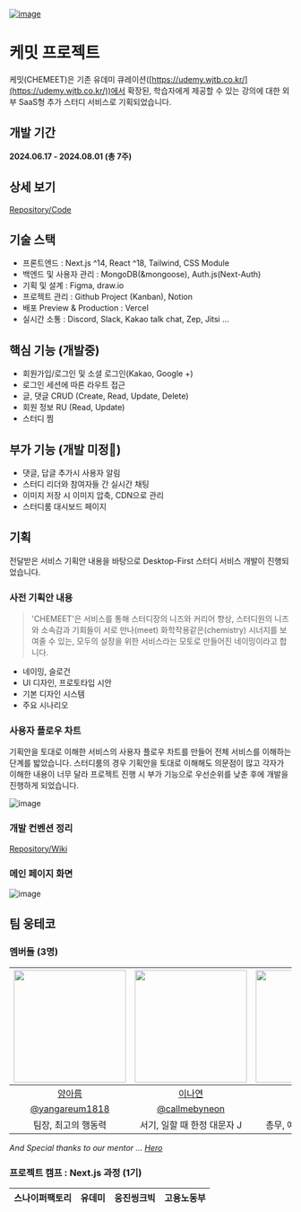[![image](https://github.com/user-attachments/assets/31cc3274-77ab-4885-a15c-0006cf73d129)](https://chemeet.vercel.app/)

# 케밋 프로젝트

케밋(CHEMEET)은 기존 유데미 큐레이션([https://udemy.wjtb.co.kr/](https://udemy.wjtb.co.kr/))에서 확장된, 학습자에게 제공할 수 있는 강의에 대한 외부 SaaS형 추가 스터디 서비스로 기획되었습니다.

## 개발 기간

**2024.06.17 - 2024.08.01 (총 7주)**

## 상세 보기

[Repository/Code](https://github.com/woongteco/nextcamp-12t)

## 기술 스택

- 프론트엔드 : Next.js ^14, React ^18, Tailwind, CSS Module
- 백엔드 및 사용자 관리 : MongoDB(&mongoose), Auth.js(Next-Auth)
- 기획 및 설계 : Figma, draw.io
- 프로젝트 관리 : Github Project (Kanban), Notion
- 배포 Preview & Production : Vercel
- 실시간 소통 : Discord, Slack, Kakao talk chat, Zep, Jitsi ...

## 핵심 기능 (개발중)

- 회원가입/로그인 및 소셜 로그인(Kakao, Google +)
- 로그인 세션에 따른 라우트 접근
- 글, 댓글 CRUD (Create, Read, Update, Delete)
- 회원 정보 RU (Read, Update)
- 스터디 찜

## 부가 기능 (개발 미정🔺)

- 댓글, 답글 추가시 사용자 알림
- 스터디 리더와 참여자들 간 실시간 채팅
- 이미지 저장 시 이미지 압축, CDN으로 관리
- 스터디룸 대시보드 페이지

## 기획

전달받은 서비스 기획안 내용을 바탕으로 Desktop-First 스터디 서비스 개발이 진행되었습니다.

### 사전 기획안 내용

> 'CHEMEET'은 서비스를 통해 스터디장의 니즈와 커리어 향상, 스터디원의 니즈와 소속감과 기회들이 서로 만나(meet) 화학작용같은(chemistry) 시너지를 보여줄 수 있는, 모두의 설장을 위한 서비스라는 모토로 만들어진 네이밍이라고 합니다.

- 네이밍, 슬로건
- UI 디자인, 프로토타입 시안
- 기본 디자인 시스템
- 주요 시나리오

### 사용자 플로우 차트

기획안을 토대로 이해한 서비스의 사용자 플로우 차트를 만들어 전체 서비스를 이해하는 단계를 밟았습니다.
스터디룸의 경우 기획안을 토대로 이해해도 의문점이 많고 각자가 이해한 내용이 너무 달라 프로젝트 진행 시 부가 기능으로 우선순위를 낮춘 후에 개발을 진행하게 되었습니다.

![image](https://github.com/user-attachments/assets/23bc3468-9a16-440a-a401-29473a825c80)

### 개발 컨벤션 정리

[Repository/Wiki](https://github.com/woongteco/nextcamp-12t/wiki)

### 메인 페이지 화면

![image](https://github.com/user-attachments/assets/458fe4b7-993d-4fff-a281-f67bd65080dc)

## 팀 웅테코

### 멤버들 (3명)

| [<img src="https://avatars.githubusercontent.com/yangareum1818" width="200">](https://github.com/yangareum1818) | [<img src="https://avatars.githubusercontent.com/callmebyneon" width="200">](https://github.com/callmebyneon) | [<img src="https://avatars.githubusercontent.com/oweaj" width="200">](https://github.com/oweaj) |
| :-------------------------------------------------------------------------------------------------------------: | :-----------------------------------------------------------------------------------------------------------: | :---------------------------------------------------------------------------------------------: |
|                                   [양아름](https://github.com/yangareum1818)                                    |                                   [이나연](https://github.com/callmebyneon)                                   |                               [장재우](https://github.com/oweaj)                                |
|                               [@yangareum1818](https://github.com/yangareum1818)                                |                               [@callmebyneon](https://github.com/callmebyneon)                                |                               [@oweaj](https://github.com/oweaj)                                |
|                                               팀장, 최고의 행동력                                               |                                          서기, 일할 때 한정 대문자 J                                          |                                    총무, 예비 백엔드 개발자                                     |

_And Special thanks to our mentor ... [Hero](https://github.com/hero-dataheroes)_

### 프로젝트 캠프 : Next.js 과정 (1기)

| 스나이퍼팩토리 | 유데미 | 웅진씽크빅 | 고용노동부 |
| :------------: | :----: | :--------: | :--------: |
